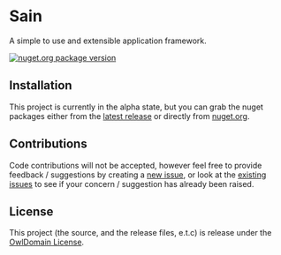 # Sain

A simple to use and extensible application framework.

[<img src="https://img.shields.io/nuget/v/OwlDomain.Sain?logo=nuget" alt="nuget.org package version">](https://www.nuget.org/packages/OwlDomain.Sain)



## Installation

This project is currently in the alpha state, but you can grab the nuget packages
either from the
[latest release](https://github.com/Owl-Domain/Sain/releases/latest)
or directly from
[nuget.org](https://www.nuget.org/packages/OwlDomain.Sain).



## Contributions

Code contributions will not be accepted, however feel free to provide feedback / suggestions
by creating a [new issue](https://github.com/Owl-Domain/Sain/issues/new), or look at
the [existing issues](https://github.com/Owl-Domain/Sain/issues?q=) to see if your
concern / suggestion has already been raised.



## License

This project (the source, and the release files, e.t.c) is release under the [OwlDomain License](/license.md).
